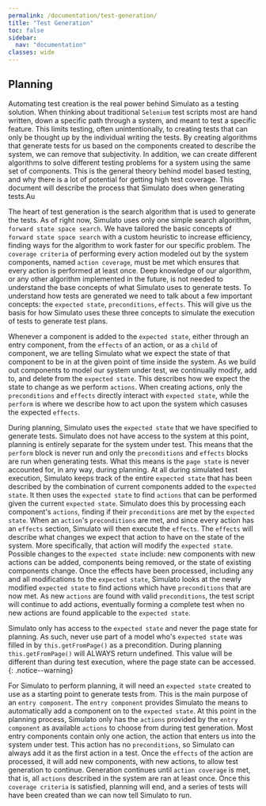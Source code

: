 ```yaml
---
permalink: /documentation/test-generation/
title: "Test Generation"
toc: false
sidebar:
  nav: "documentation"
classes: wide
---
```


## Planning

Automating test creation is the real power behind Simulato as a testing solution. When thinking about traditional `Selenium` test scripts most are hand written, down a specific path through a system, and meant to test a specific feature. This limits testing, often unintentionally, to creating tests that can only be thought up by the individual writing the tests. By creating algorithms that generate tests for us based on the components created to describe the system, we can remove that subjectivity. In addition, we can create different algorithms to solve different testing problems for a system using the same set of components. This is the general theory behind model based testing, and why there is a lot of potential for getting high test coverage.  This document will describe the process that Simulato does when generating tests.Au

The heart of test generation is the search algorithm that is used to generate the tests. As of right now, Simulato uses only one simple search algorithm, `forward state space search`.  We have tailored the basic concepts of `forward state space search` with a custom heuristic to increase efficiency, finding ways for the algorithm to work faster for our specific problem. The `coverage criteria` of performing every action modeled out by the system components, named `action coverage`, must be met which ensures that every action is performed at least once.  Deep knowledge of our algorithm, or any other algorithm implemented in the future, is not needed to understand the base concepts of what Simulato uses to generate tests.  To understand how tests are generated we need to talk about a few important concepts: the `expected state`, `preconditions`, `effects`. This will give us the basis for how Simulato uses these three concepts to simulate the execution of tests to generate test plans.

Whenever a component is added to the `expected state`, either through an entry component, from the `effects` of an action, or as a `child` of component, we are telling Simulato what we expect the state of that component to be in at the given point of time inside the system. As we build out components to model our system under test, we continually modify, add to, and delete from the `expected state`. This describes how we expect the state to change as we perform `actions`.  When creating actions, only the `preconditions` and `effects` directly interact with `expected state`, while the `perform` is where we describe how to act upon the system which casuses the expected `effects`.  

During planning, Simulato uses the `expected state` that we have specified to generate tests. Simulato does not have access to the system at this point, planning is entirely separate for the system under test. This means that the `perform` block is never run and only the `preconditions` and `effects` blocks are run when generating tests. What this means is the `page state` is never accounted for, in any way, during planning. At all during simulated test execution, Simulato keeps track of the entire `expected state` that has been described by the combination of current components added to the `expected state`. It then uses the `expected state` to find `actions` that can be performed given the current `expected state`. Simulato does this by processing each component's `actions`, finding if their `preconditions` are met by the `expected state`. When an `action`'s `preconditions` are met, and since every action has an `effects` section, Simulato will then execute the `effects`. The `effects` will describe what changes we expect that action to have on the state of the system. More specifically, that action will modify the `expected state`. Possible changes to the `expected state` include: new components with new actions can be added, components being removed, or the state of existing components change. Once the effects have been processed, including any and all modifications to the `expected state`, Simulato looks at the newly modified `expected state` to find actions which have `preconditions` that are now met. As new `actions` are found with valid `preconditions`, the test script will continue to add actions, eventually forming a complete test when no new actions are found applicable to the `expected state`.

Simulato only has access to the `expected state` and never the page state for planning. As such, never use part of a model who's `expected state` was filled in by `this.getFromPage()` as a precondition. During planning `this.getFromPage()` will ALWAYS return undefined. This value will be different than during test execution, where the page state can be accessed.
{: .notice--warning}

For Simulato to perform planning, it will need an `expected state` created to use as a starting point to generate tests from. This is the main purpose of an `entry component`.  The `entry component` provides Simulato the means to automatically add a component on to the `expected state`.  At this point in the planning process, Simulato only has the `actions` provided by the `entry component` as available `actions` to choose from during test generation. Most entry components contain only one action, the action that enters us into the system under test. This action has no `preconditions`, so Simulato can always add it as the first action in a test. Once the `effects` of the action are processed, it will add new components, with new actions, to allow test generation to continue. Generation continues until `action coverage` is met, that is, all `actions` described in the system are ran at least once. Once this `coverage criteria` is satisfied, planning will end, and a series of tests will have been created than we can now tell Simulato to run.
